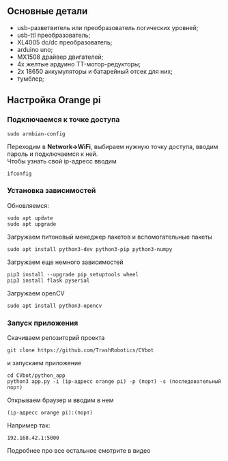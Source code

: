 ## Основные детали
* usb-разветвитель или преобразователь логических уровней;
* usb-ttl преобразователь;
* XL4005 dc/dc преобразователь;  
* arduino uno;
* MX1508 драйвер двигателей;
* 4x желтые ардуино TT-мотор-редукторы;
* 2x 18650 аккумуляторы и батарейный отсек для них;
* тумблер;

## Настройка Orange pi

### Подключаемся к точке доступа
```shell
sudo armbian-config
```
Переходим в **Network->WiFi**, выбираем нужную точку доступа,
вводим пароль и подключаемся к ней.    
Чтобы узнать свой ip-адресс вводим 
```shell
ifconfig
```

### Установка зависимостей
Обновляемся:
```shell
sudo apt update
sudo apt upgrade
```
Загружаем питоновый менеджер пакетов и вспомогательные пакеты
```shell
sudo apt install python3-dev python3-pip python3-numpy
```
Загружаем еще немного зависимостей
```shell
pip3 install --upgrade pip setuptools wheel
pip3 install flask pyserial 
```
Загружаем openCV
```shell
sudo apt install python3-opencv
```

### Запуск приложения
Скачиваем репозиторий проекта
```shell
git clone https://github.com/TrashRobotics/CVbot
```
и запускаем приложение
```shell
cd CVbot/python_app
python3 app.py -i (ip-адресс orange pi) -p (порт) -s (последовательный порт)
```
Открываем браузер и вводим в нем 
```shell
(ip-адресс orange pi):(порт)
```
Например так:
```shell
192.168.42.1:5000
```     

Подробнее про все остальное смотрите в видео
